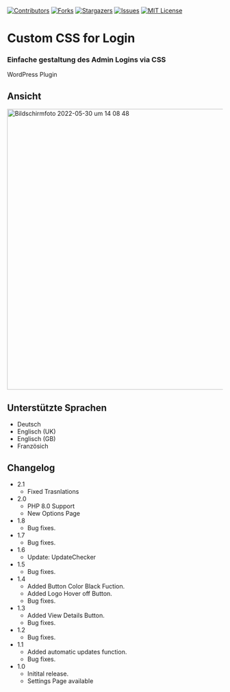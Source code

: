 [![Contributors][contributors-shield]][contributors-url]
[![Forks][forks-shield]][forks-url]
[![Stargazers][stars-shield]][stars-url]
[![Issues][issues-shield]][issues-url]
[![MIT License][license-shield]][license-url]

# Custom CSS for Login
### Einfache gestaltung des Admin Logins via CSS

WordPress Plugin

## Ansicht

<img width="655" alt="Bildschirmfoto 2022-05-30 um 14 08 48" src="https://user-images.githubusercontent.com/74987472/170989733-e195555c-6a73-454b-963c-34c040bed595.png">

## Unterstützte Sprachen

- Deutsch
- Englisch (UK)
- Englisch (GB)
- Französich

## Changelog

- 2.1
  - Fixed Trasnlations
- 2.0
  - PHP 8.0 Support
  - New Options Page
- 1.8
  - Bug fixes.
- 1.7
  - Bug fixes.
- 1.6
  - Update: UpdateChecker
- 1.5
  - Bug fixes.
- 1.4
  - Added Button Color Black Fuction.
  - Added Logo Hover off Button.
  - Bug fixes.
- 1.3
  - Added View Details Button.
  - Bug fixes.
- 1.2
  - Bug fixes.
- 1.1
  - Added automatic updates function.
  - Bug fixes.
- 1.0
  - Initital release.
  - Settings Page available

<!-- MARKDOWN LINKS & IMAGES -->
<!-- https://www.markdownguide.org/basic-syntax/#reference-style-links -->
[contributors-shield]: https://img.shields.io/github/contributors/Wiwaltill/custom-css-for-login.svg?style=for-the-badge
[contributors-url]: https://github.com/Wiwaltill/custom-css-for-login/graphs/contributors
[forks-shield]: https://img.shields.io/github/forks/Wiwaltill/custom-css-for-login.svg?style=for-the-badge
[forks-url]: https://github.com/Wiwaltill/custom-css-for-login/network/members
[stars-shield]: https://img.shields.io/github/stars/Wiwaltill/custom-css-for-login.svg?style=for-the-badge
[stars-url]: https://github.com/Wiwaltill/custom-css-for-login/stargazers
[issues-shield]: https://img.shields.io/github/issues/Wiwaltill/custom-css-for-login.svg?style=for-the-badge
[issues-url]: https://github.com/Wiwaltill/custom-css-for-login/issues
[license-shield]: https://img.shields.io/github/license/Wiwaltill/custom-css-for-login.svg?style=for-the-badge
[license-url]: https://github.com/Wiwaltill/custom-css-for-login/blob/main/LICENSE
